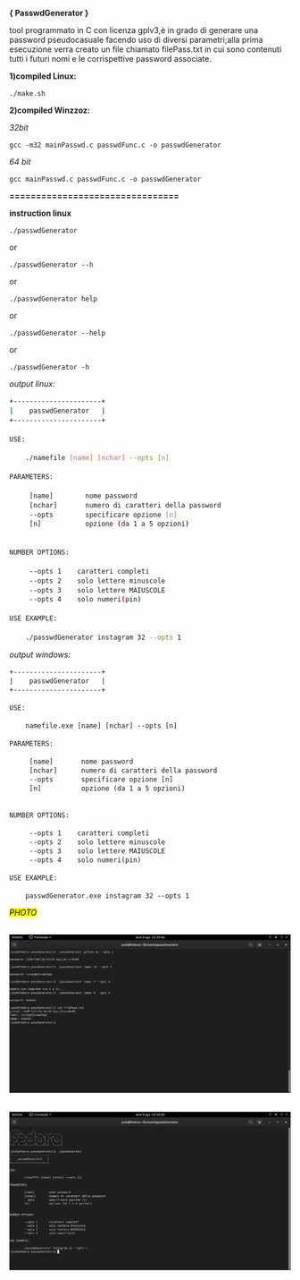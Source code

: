 **{ PasswdGenerator }**

tool programmato in C con licenza gplv3,è in grado di generare una password pseudocasuale facendo uso di diversi parametri;alla prima esecuzione verra creato un file chiamato filePass.txt in cui sono contenuti tutti i futuri nomi e le corrispettive password associate.

**1)compiled Linux:**

```shell
./make.sh
```

**2)compiled Winzzoz:** 

*32bit*

```batch
gcc -m32 mainPasswd.c passwdFunc.c -o passwdGenerator 
```

*64 bit*

```batch
gcc mainPasswd.c passwdFunc.c -o passwdGenerator 
```

**================================**

**instruction linux**

```shell
./passwdGenerator
```

or

```shell
./passwdGenerator --h
```

or

```shell
./passwdGenerator help
```

or

```shell
./passwdGenerator --help
```

or

```shell
./passwdGenerator -h
```

*output linux:*

```bash
+----------------------+
|    passwdGenerator   |
+----------------------+

USE:

    ./namefile [name] [nchar] --opts [n]

PARAMETERS:

     [name]        nome password
     [nchar]       numero di caratteri della password
     --opts        specificare opzione [n]
     [n]           opzione (da 1 a 5 opzioni)


NUMBER OPTIONS:

     --opts 1    caratteri completi
     --opts 2    solo lettere minuscole
     --opts 3    solo lettere MAIUSCOLE
     --opts 4    solo numeri(pin)

USE EXAMPLE:

    ./passwdGenerator instagram 32 --opts 1 
```

*output windows:*

```batch
+----------------------+
|    passwdGenerator   |
+----------------------+

USE:

    namefile.exe [name] [nchar] --opts [n]

PARAMETERS:

     [name]       nome password
     [nchar]      numero di caratteri della password
     --opts       specificare opzione [n]
     [n]          opzione (da 1 a 5 opzioni)


NUMBER OPTIONS:

     --opts 1    caratteri completi
     --opts 2    solo lettere minuscole
     --opts 3    solo lettere MAIUSCOLE
     --opts 4    solo numeri(pin)

USE EXAMPLE:

    passwdGenerator.exe instagram 32 --opts 1
```

<mark>*PHOTO*</mark>

<div>
    <img src="photo/photo1.png">
</div>

    <img title="" src="photo/photo2.png" alt="" data-align="inline">
